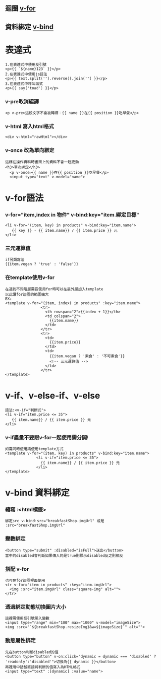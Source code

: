## 迴圈 [v-for](https://github.com/4080E68/Vue/blob/master/README.md#v-for%E8%AA%9E%E6%B3%95)
## 資料綁定  [v-bind](https://github.com/4080E68/Vue//master/README.md#v-bind-%E8%B3%87%E6%96%99%E7%B6%81%E5%AE%9A)
# 表達式
```
1.在表達式中使用反引號
<p>{{ `${name}123` }}</p>
2.在表達式中使用js語法
<p>{{ text.split('').reverse().join('') }}</p>
3.在表達式中呼叫函式
<p>{{ say('toad') }}</p>
```
### v-pre取消編譯
```
<p v-pre>這段文字不會被轉譯：{{ name }}在{{ position }}吃早餐</p>
```
### v-html 寫入html格式
```
<div v-html="rawHtml"></div>
```
### v-once 改為單向綁定
```
這樣在操作資料時畫面上的資料不會一起更動
<h3>單次綁定</h3>
  <p v-once>{{ name }}在{{ position }}吃早餐</p>
  <input type="text" v-model="name">
```


# v-for語法

### v-for="item,index in 物件" v-bind:key="item.綁定目標"
```
<li v-for="(item, key) in products" v-bind:key="item.name">
   {{ key }} - {{ item.name}} / {{ item.price }} 元
</li>
```
### 三元運算值
```
if另類寫法
{{item.vegan ? 'true' : 'false'}}
```
### 在template使用v-for
```
在遇到不同階層需要使用for時可以在最外層加入template
以此讓for迴圈的範圍擴大
EX:
<template v-for="(item, index) in products" :key="item.name">
                <tr>
                  <th rowspan="2">{{index + 1}}</th>
                  <td colspan="2">
                    {{item.name}}
                  </td>
                </tr>
                <tr>
                  <td>
                    {{item.price}}
                  </td>
                  <td>
                    {{item.vegan ? '素食' : '不可素食'}} 
                    <!-- 三元運算值 -->
                  </td>
                </tr>
</template>
```
# v-if、v-else-if、v-else
```
語法:<v-if="判斷式">
<li v-if="item.price <= 35">
   {{ item.name}} / {{ item.price }} 元
</li>
```
### v-if盡量不要跟v-for一起使用需分開!
```
如需同時使用請使用template方式
<template v-for="(item, key) in products" v-bind:key="item.name">
              <li v-if="item.price <= 35">
                {{ item.name}} / {{ item.price }} 元
              </li>
</template>
```
# v-bind 資料綁定
### 縮寫 :<html標籤>
```
綁定src v-bind:src="breakfastShop.imgUrl" 或是 :src="breakfastShop.imgUrl"
```
### 變數綁定
```
<button type="submit" :disabled="isFull">送出</button>
當中的disabled會判斷如果傳入的是true則顯示disabled反之則相反
```
### 搭配 v-for
```
也可在for迴圈裡面使用
<tr v-for="item in products" :key="item.imgUrl">
  <img :src="item.imgUrl" class="square-img" alt="">
</tr>
```
### 透過綁定動態切換圖片大小
```
這裡需使用反引號帶入變數
<input type="range" min="100" max="1000" v-model="imageSize">
<img :src="`${breakfastShop.resizeImg}&w=${imageSize}`" alt="">
```
### 動態屬性綁定
```
先在button判斷disabled的值
<button type="button" v-on:click="dynamic = dynamic === 'disabled' ? 'readonly':'disabled'">切換為{{ dynamic }}</button>
再裡用中括號直接將判斷的值寫入為HTML格式
<input type="text" :[dynamic] :value="name">
```
